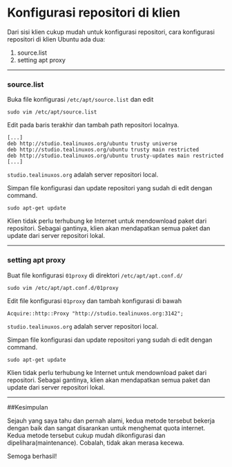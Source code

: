 # Konfigurasi repositori di klien

Dari sisi klien cukup mudah untuk konfigurasi repositori, cara konfigurasi repositori di klien Ubuntu ada dua:

1. source.list
2. setting apt proxy

---

### source.list

Buka file konfigurasi `/etc/apt/source.list` dan edit

```shell
sudo vim /etc/apt/source.list
```

Edit pada baris terakhir dan tambah path repositori localnya.

```shell
[...]
deb http://studio.tealinuxos.org/ubuntu trusty universe
deb http://studio.tealinuxos.org/ubuntu trusty main restricted
deb http://studio.tealinuxos.org/ubuntu trusty-updates main restricted
[...]
```

`studio.tealinuxos.org` adalah server repositori local.

Simpan file konfigurasi dan update repositori yang sudah di edit dengan command.

```shell
sudo apt-get update
```

Klien tidak perlu terhubung ke Internet untuk mendownload paket dari repositori. Sebagai gantinya, klien akan mendapatkan semua paket dan update dari server repositori lokal.

---

### setting apt proxy

Buat file konfigurasi `01proxy` di direktori `/etc/apt/apt.conf.d/`

```shell
sudo vim /etc/apt/apt.conf.d/01proxy
```

Edit file konfigurasi `01proxy` dan tambah konfigurasi di bawah

```shell
Acquire::http::Proxy "http://studio.tealinuxos.org:3142";
```

`studio.tealinuxos.org` adalah server repositori local.

Simpan file konfigurasi dan update repositori yang sudah di edit dengan command.

```shell
sudo apt-get update
```

Klien tidak perlu terhubung ke Internet untuk mendownload paket dari repositori. Sebagai gantinya, klien akan mendapatkan semua paket dan update dari server repositori lokal.

---

##Kesimpulan

Sejauh yang saya tahu dan pernah alami, kedua metode tersebut bekerja dengan baik dan sangat disarankan untuk menghemat quota internet. Kedua metode tersebut cukup mudah dikonfigurasi dan dipelihara(maintenance). Cobalah, tidak akan merasa kecewa.

Semoga berhasil!
